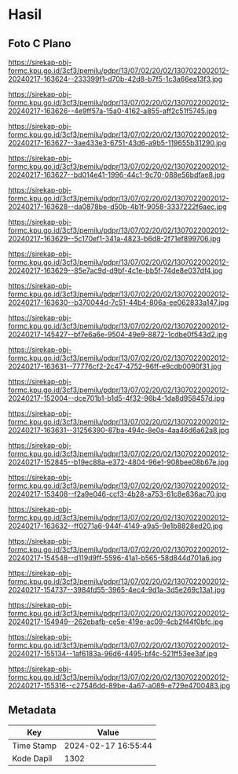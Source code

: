 # Hasil

## Foto C Plano

https://sirekap-obj-formc.kpu.go.id/3cf3/pemilu/pdpr/13/07/02/20/02/1307022002012-20240217-163624--233399f1-d70b-42d8-b7f5-1c3a66ea13f3.jpg

https://sirekap-obj-formc.kpu.go.id/3cf3/pemilu/pdpr/13/07/02/20/02/1307022002012-20240217-163626--4e9ff57a-15a0-4162-a855-aff2c51f5745.jpg

https://sirekap-obj-formc.kpu.go.id/3cf3/pemilu/pdpr/13/07/02/20/02/1307022002012-20240217-163627--3ae433e3-6751-43d6-a9b5-119655b31290.jpg

https://sirekap-obj-formc.kpu.go.id/3cf3/pemilu/pdpr/13/07/02/20/02/1307022002012-20240217-163627--bd014e41-1996-44c1-9c70-088e56bdfae8.jpg

https://sirekap-obj-formc.kpu.go.id/3cf3/pemilu/pdpr/13/07/02/20/02/1307022002012-20240217-163628--da0878be-d50b-4b1f-9058-3337222f6aec.jpg

https://sirekap-obj-formc.kpu.go.id/3cf3/pemilu/pdpr/13/07/02/20/02/1307022002012-20240217-163629--5c170ef1-341a-4823-b6d8-2f71ef899706.jpg

https://sirekap-obj-formc.kpu.go.id/3cf3/pemilu/pdpr/13/07/02/20/02/1307022002012-20240217-163629--85e7ac9d-d9bf-4c1e-bb5f-74de8e037df4.jpg

https://sirekap-obj-formc.kpu.go.id/3cf3/pemilu/pdpr/13/07/02/20/02/1307022002012-20240217-163630--b370044d-7c51-44b4-806a-ee062833a147.jpg

https://sirekap-obj-formc.kpu.go.id/3cf3/pemilu/pdpr/13/07/02/20/02/1307022002012-20240217-145427--bf7e6a6e-9504-49e9-8872-1cdbe0f543d2.jpg

https://sirekap-obj-formc.kpu.go.id/3cf3/pemilu/pdpr/13/07/02/20/02/1307022002012-20240217-163631--77776cf2-2c47-4752-96ff-e9cdb0090f31.jpg

https://sirekap-obj-formc.kpu.go.id/3cf3/pemilu/pdpr/13/07/02/20/02/1307022002012-20240217-152004--dce701b1-b1d5-4f32-96b4-1da8d958457d.jpg

https://sirekap-obj-formc.kpu.go.id/3cf3/pemilu/pdpr/13/07/02/20/02/1307022002012-20240217-163631--31256390-87ba-494c-8e0a-4aa46d6a62a8.jpg

https://sirekap-obj-formc.kpu.go.id/3cf3/pemilu/pdpr/13/07/02/20/02/1307022002012-20240217-152845--b19ec88a-e372-4804-96e1-908bee08b67e.jpg

https://sirekap-obj-formc.kpu.go.id/3cf3/pemilu/pdpr/13/07/02/20/02/1307022002012-20240217-153408--f2a9e046-ccf3-4b28-a753-61c8e836ac70.jpg

https://sirekap-obj-formc.kpu.go.id/3cf3/pemilu/pdpr/13/07/02/20/02/1307022002012-20240217-163632--ff0271a6-944f-4149-a9a5-9e1b8828ed20.jpg

https://sirekap-obj-formc.kpu.go.id/3cf3/pemilu/pdpr/13/07/02/20/02/1307022002012-20240217-154548--d119d9ff-5596-41a1-b565-58d844d701a6.jpg

https://sirekap-obj-formc.kpu.go.id/3cf3/pemilu/pdpr/13/07/02/20/02/1307022002012-20240217-154737--3984fd55-3965-4ec4-9d1a-3d5e269c13a1.jpg

https://sirekap-obj-formc.kpu.go.id/3cf3/pemilu/pdpr/13/07/02/20/02/1307022002012-20240217-154949--262ebafb-ce5e-419e-ac09-4cb2f44f0bfc.jpg

https://sirekap-obj-formc.kpu.go.id/3cf3/pemilu/pdpr/13/07/02/20/02/1307022002012-20240217-155134--1af6183a-96d6-4495-bf4c-521ff53ee3af.jpg

https://sirekap-obj-formc.kpu.go.id/3cf3/pemilu/pdpr/13/07/02/20/02/1307022002012-20240217-155316--c27546dd-89be-4a67-a089-e729e4700483.jpg


## Metadata

| Key        | Value               |
| ---------- | ------------------- |
| Time Stamp | 2024-02-17 16:55:44 |
| Kode Dapil | 1302                |



